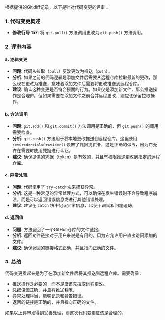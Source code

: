 根据提供的Git diff记录，以下是针对代码变更的评审：

### 1. 代码变更概述
- **修改行号 157**: 将 `git.pull()` 方法调用更改为 `git.push()` 方法调用。

### 2. 评审内容

#### a. 逻辑变更
- **问题**: 代码从拉取（`pull`）更改更改为推送（`push`）。
- **分析**: 如果之前的代码逻辑是添加文件后需要从远程仓库拉取最新的更改，那么现在更改为推送，意味着添加文件后需要将更改推送到远程仓库。
- **建议**: 确认这种变更是否符合预期的行为。如果仅是添加新文件，那么推送操作是合理的。但如果需要在添加文件之前合并远程更改，则应该保留拉取操作。

#### b. 方法调用
- **问题**: `git.add()` 和 `git.commit()` 方法调用是正确的，但 `git.push()` 的调用需要检查。
- **分析**: `git.push()` 方法用于将本地更改推送到远程仓库。这里使用 `setCredentialsProvider()` 设置了凭据提供者，这是正确的做法，因为它允许在需要时使用凭据进行认证。
- **建议**: 确保提供的凭据（token）是有效的，并且有权限推送更改到指定的远程仓库。

#### c. 异常处理
- **问题**: 代码使用了 `try-catch` 块来捕获异常。
- **分析**: 这是一种常见的异常处理方式，可以确保在发生错误时不会导致程序崩溃，而是可以返回错误信息或进行其他错误处理。
- **建议**: 建议在 `catch` 块中记录异常信息，以便于调试和问题追踪。

#### d. 返回值
- **问题**: 方法返回了一个GitHub仓库的文件链接。
- **分析**: 返回文件链接对于用户来说是有用的，因为它允许用户直接访问添加的文件。
- **建议**: 确保返回的链接格式正确，并且指向正确的文件。

### 3. 总结
代码变更看起来是为了在添加新文件后将其推送到远程仓库。需要确保：
- 推送操作是必要的，而不是应该先拉取远程更改。
- 凭据设置正确，并且有推送权限。
- 异常处理得当，能够记录和报告错误。
- 返回的链接是正确的，并且指向正确的文件。

如果以上评审点得到妥善处理，则这次代码变更应该是合理的。